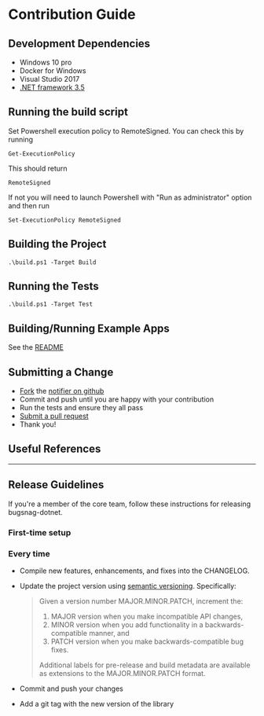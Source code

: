 # Contribution Guide

## Development Dependencies

- Windows 10 pro
- Docker for Windows
- Visual Studio 2017
- [.NET framework 3.5](https://docs.microsoft.com/en-us/dotnet/framework/install/dotnet-35-windows-10)

## Running the build script

Set Powershell execution policy to RemoteSigned. You can check this by running

`Get-ExecutionPolicy`

This should return

`RemoteSigned`

If not you will need to launch Powershell with "Run as administrator" option and then run

`Set-ExecutionPolicy RemoteSigned`

## Building the Project

`.\build.ps1 -Target Build`

## Running the Tests

`.\build.ps1 -Target Test`

## Building/Running Example Apps

See the [README](examples)

## Submitting a Change

* [Fork](https://help.github.com/articles/fork-a-repo) the
  [notifier on github](https://github.com/bugsnag/bugsnag-dotnet)
* Commit and push until you are happy with your contribution
* Run the tests and ensure they all pass
* [Submit a pull request](https://help.github.com/articles/using-pull-requests)
* Thank you!

## Useful References

----

## Release Guidelines

If you're a member of the core team, follow these instructions for releasing
bugsnag-dotnet.

### First-time setup

### Every time

* Compile new features, enhancements, and fixes into the CHANGELOG.
* Update the project version using [semantic versioning](http://semver.org).
  Specifically:

  > Given a version number MAJOR.MINOR.PATCH, increment the:
  >
  > 1. MAJOR version when you make incompatible API changes,
  > 2. MINOR version when you add functionality in a backwards-compatible
  >    manner, and
  > 3. PATCH version when you make backwards-compatible bug fixes.
  >
  > Additional labels for pre-release and build metadata are available as
  > extensions to the MAJOR.MINOR.PATCH format.

* Commit and push your changes
* Add a git tag with the new version of the library
